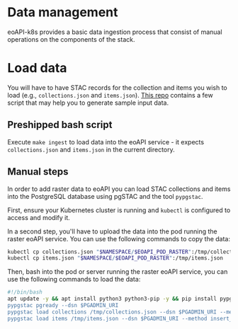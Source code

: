# Data management

eoAPI-k8s provides a basic data ingestion process that consist of manual operations on the components of the stack.

# Load data

You will have to have STAC records for the collection and items you wish to load (e.g., `collections.json` and `items.json`).
[This repo](https://github.com/vincentsarago/MAXAR_opendata_to_pgstac) contains a few script that may help you to generate sample input data.

## Preshipped bash script

Execute `make ingest` to load data into the eoAPI service - it expects `collections.json` and `items.json` in the current directory.

## Manual steps

In order to add raster data to eoAPI you can load STAC collections and items into the PostgreSQL database using pgSTAC and the tool `pypgstac`.

First, ensure your Kubernetes cluster is running and `kubectl` is configured to access and modify it.

In a second step, you'll have to upload the data into the pod running the raster eoAPI service. You can use the following commands to copy the data:

```bash
kubectl cp collections.json "$NAMESPACE/$EOAPI_POD_RASTER":/tmp/collections.json
kubectl cp items.json "$NAMESPACE/$EOAPI_POD_RASTER":/tmp/items.json
```
Then, bash into the pod or server running the raster eoAPI service, you can use the following commands to load the data:

```bash
#!/bin/bash
apt update -y && apt install python3 python3-pip -y && pip install pypgstac[psycopg]';
pypgstac pgready --dsn $PGADMIN_URI
pypgstac load collections /tmp/collections.json --dsn $PGADMIN_URI --method insert_ignore
pypgstac load items /tmp/items.json --dsn $PGADMIN_URI --method insert_ignore
```
